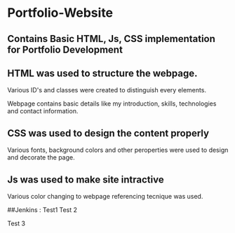 # Portfolio-Website
## Contains Basic HTML, Js, CSS implementation for Portfolio Development
## HTML was used to structure the webpage.
Various ID's and classes were created to distinguish every elements.

Webpage contains basic details like my introduction, skills, technologies and contact information.

## CSS was used to design the content properly
Various fonts, background colors and other peroperties were used to design and decorate the page.

## Js was used to make site intractive

Various color changing to webpage referencing tecnique was used.

##Jenkins :
Test1
Test 2


Test 3


